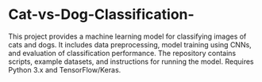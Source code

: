 # Cat-vs-Dog-Classification-
This project provides a machine learning model for classifying images of cats and dogs. It includes data preprocessing, model training using CNNs, and evaluation of classification performance. The repository contains scripts, example datasets, and instructions for running the model. Requires Python 3.x and TensorFlow/Keras.
